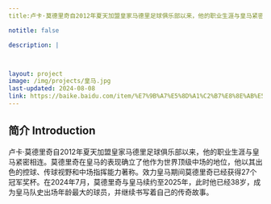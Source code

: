 ```yaml
---
title:卢卡·莫德里奇自2012年夏天加盟皇家马德里足球俱乐部以来，他的职业生涯与皇马紧密相连。莫德里奇在皇马的表现确立了他作为世界顶级中场的地位，他以其出色的控球、传球视野和中场指挥能力著称。效力皇马期间莫德里奇已经获得27个冠军奖杯。在2024年7月，莫德里奇与皇马续约至2025年，此时他已经38岁，成为皇马队史出场年龄最大的球员，并继续书写着自己的传奇故事。

notitle: false

description: |



layout: project
image: /img/projects/皇马.jpg
last-updated: 2024-08-08
link: https://baike.baidu.com/item/%E7%9B%A7%E5%8D%A1%C2%B7%E8%8E%AB%E5%BE%B7%E9%87%8C%E5%A5%87/3311744
---
```


## 简介 Introduction
卢卡·莫德里奇自2012年夏天加盟皇家马德里足球俱乐部以来，他的职业生涯与皇马紧密相连。莫德里奇在皇马的表现确立了他作为世界顶级中场的地位，他以其出色的控球、传球视野和中场指挥能力著称。效力皇马期间莫德里奇已经获得27个冠军奖杯。在2024年7月，莫德里奇与皇马续约至2025年，此时他已经38岁，成为皇马队史出场年龄最大的球员，并继续书写着自己的传奇故事。
